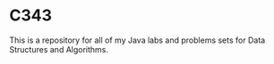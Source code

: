 # C343

This is a repository for all of my Java labs and problems sets for Data Structures and Algorithms. 
